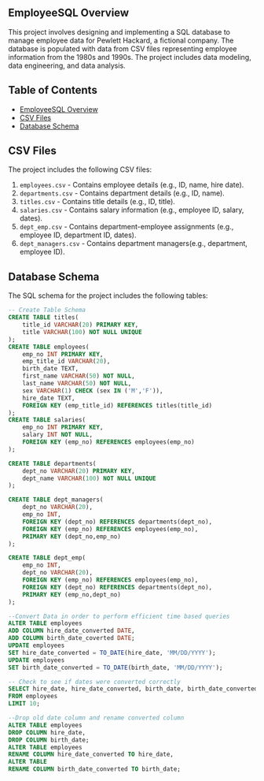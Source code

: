 ## EmployeeSQL Overview

This project involves designing and implementing a SQL database to manage employee data for Pewlett Hackard, a fictional company. The database is populated with data from CSV files representing employee information from the 1980s and 1990s. The project includes data modeling, data engineering, and data analysis.

## Table of Contents

- [EmployeeSQL Overview](#employeesql-overview)
- [CSV Files](#csv-files)
- [Database Schema](#database-schema)

## CSV Files

The project includes the following CSV files:

1. `employees.csv` - Contains employee details (e.g., ID, name, hire date).
2. `departments.csv` - Contains department details (e.g., ID, name).
3. `titles.csv` - Contains title details (e.g., ID, title).
4. `salaries.csv` - Contains salary information (e.g., employee ID, salary, dates).
5. `dept_emp.csv` - Contains department-employee assignments (e.g., employee ID, department ID, dates).
6. `dept_managers.csv` - Contains department managers(e.g., department, employee ID).

## Database Schema

The SQL schema for the project includes the following tables:

```sql
-- Create Table Schema
CREATE TABLE titles(
    title_id VARCHAR(20) PRIMARY KEY,
    title VARCHAR(100) NOT NULL UNIQUE
);
CREATE TABLE employees(
    emp_no INT PRIMARY KEY,
    emp_title_id VARCHAR(20),
    birth_date TEXT, 
    first_name VARCHAR(50) NOT NULL,
    last_name VARCHAR(50) NOT NULL,
    sex VARCHAR(1) CHECK (sex IN ('M','F')),
    hire_date TEXT,
    FOREIGN KEY (emp_title_id) REFERENCES titles(title_id)
);
CREATE TABLE salaries(
    emp_no INT PRIMARY KEY,
    salary INT NOT NULL,
    FOREIGN KEY (emp_no) REFERENCES employees(emp_no)
);

CREATE TABLE departments(
    dept_no VARCHAR(20) PRIMARY KEY,
    dept_name VARCHAR(100) NOT NULL UNIQUE
);

CREATE TABLE dept_managers(
    dept_no VARCHAR(20),
    emp_no INT,
    FOREIGN KEY (dept_no) REFERENCES departments(dept_no),
    FOREIGN KEY (emp_no) REFERENCES employees(emp_no),
    PRIMARY KEY (dept_no,emp_no)
);

CREATE TABLE dept_emp(
    emp_no INT,
    dept_no VARCHAR(20),
    FOREIGN KEY (emp_no) REFERENCES employees(emp_no),
    FOREIGN KEY (dept_no) REFERENCES departments(dept_no),
    PRIMARY KEY (emp_no,dept_no)
);

--Convert Data in order to perform efficient time based queries
ALTER TABLE employees
ADD COLUMN hire_date_converted DATE,
ADD COLUMN birth_date_coverted DATE;
UPDATE employees
SET hire_date_converted = TO_DATE(hire_date, 'MM/DD/YYYY');
UPDATE employees
SET birth_date_converted = TO_DATE(birth_date, 'MM/DD/YYYY');

-- Check to see if dates were converted correctly
SELECT hire_date, hire_date_converted, birth_date, birth_date_converted
FROM employees
LIMIT 10;

--Drop old date column and rename converted column
ALTER TABLE employees
DROP COLUMN hire_date,
DROP COLUMN birth_date;
ALTER TABLE employees
RENAME COLUMN hire_date_converted TO hire_date,
ALTER TABLE
RENAME COLUMN birth_date_converted TO birth_date;